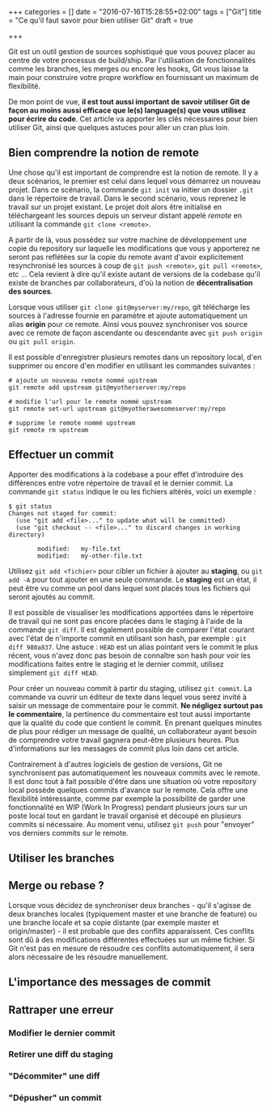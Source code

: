 +++
categories = []
date = "2016-07-16T15:28:55+02:00"
tags = ["Git"]
title = "Ce qu'il faut savoir pour bien utiliser Git"
draft = true

+++

Git est un outil gestion de sources sophistiqué que vous pouvez placer au centre de votre processus de build/ship.
Par l'utilisation de fonctionnalités comme les branches, les merges ou encore les hooks, Git vous laisse la main pour construire votre propre workflow en fournissant un maximum de flexibilité.

De mon point de vue, **il est tout aussi important de savoir utiliser Git de façon au moins aussi efficace que le(s) language(s) que vous utilisez pour écrire du code**.
Cet article va apporter les clés nécessaires pour bien utiliser Git, ainsi que quelques astuces pour aller un cran plus loin.

## Bien comprendre la notion de remote

Une chose qu'il est important de comprendre est la notion de remote. Il y a deux scénarios, le premier est celui dans lequel vous démarrez un nouveau projet. Dans ce scénario, la commande `git init` va initier un dossier `.git` dans le répertoire de travail. Dans le second scénario, vous reprenez le travail sur un projet existant. Le projet doit alors être initialisé en téléchargeant les sources depuis un serveur distant appelé _remote_ en utilisant la commande `git clone <remote>`.

A partir de là, vous possédez sur votre machine de développement une copie du repository sur laquelle les modifications que vous y apporterez ne seront pas reflétées sur la copie du remote avant d'avoir explicitement resynchronisé les sources à coup de `git push <remote>`, `git pull <remote>`, etc ...
Cela revient à dire qu'il existe autant de versions de la codebase qu'il existe de branches par collaborateurs, d'où la notion de **décentralisation des sources**. 

Lorsque vous utiliser `git clone git@myserver:my/repo`, git télécharge les sources à l'adresse fournie en paramètre et ajoute automatiquement un alias **origin** pour ce remote. Ainsi vous pouvez synchroniser vos source avec ce remote de façon ascendante ou descendante avec `git push origin` ou `git pull origin`.

Il est possible d'enregistrer plusieurs remotes dans un repository local, d'en supprimer ou encore d'en modifier en utilisant les commandes suivantes :

```
# ajoute un nouveau remote nommé upstream
git remote add upstream git@myotherserver:my/repo
 
# modifie l'url pour le remote nommé upstream
git remote set-url upstream git@myotherawesomeserver:my/repo 

# supprime le remote nommé upstream
git remote rm upstream
```

## Effectuer un commit

Apporter des modifications à la codebase a pour effet d'introduire des différences entre votre répertoire de travail et le dernier commit. La commande `git status` indique le ou les fichiers altérés, voici un exemple :

```
$ git status
Changes not staged for commit:
  (use "git add <file>..." to update what will be committed)
  (use "git checkout -- <file>..." to discard changes in working directory)

        modified:   my-file.txt
        modified:   my-other-file.txt
```

Utilisez `git add <fichier>` pour cibler un fichier à ajouter au **staging**, ou `git add -A` pour tout ajouter en une seule commande.
Le **staging** est un état, il peut être vu comme un pool dans lequel sont placés tous les fichiers qui seront ajoutés au commit.

Il est possible de visualiser les modifications apportées dans le répertoire de travail qui ne sont pas encore placées dans le staging à l'aide de la commande `git diff`.
Il est également possible de comparer l'état courant avec l'état de n'importe commit en utilisant son hash, par exemple : `git diff 980a837`.
Une astuce : `HEAD` est un alias pointant vers le commit le plus récent, vous n'avez donc pas besoin de connaître son hash pour voir les modifications faites entre le staging et le dernier commit, utilisez simplement `git diff HEAD`.

Pour créer un nouveau commit à partir du staging, utilisez `git commit`. La commande va ouvrir un éditeur de texte dans lequel vous serez invité à saisir un message de commentaire pour le commit. **Ne négligez surtout pas le commentaire**, la pertinence du commentaire est tout aussi importante que la qualité du code que contient le commit. En prenant quelques minutes de plus pour rédiger un message de qualité, un collaborateur ayant besoin de comprendre votre travail gagnera peut-être plusieurs heures. Plus d'informations sur les messages de commit plus loin dans cet article.

Contrairement à d'autres logiciels de gestion de versions, Git ne synchronisent pas automatiquement les nouveaux commits avec le remote. Il est donc tout à fait possible d'être dans une situation où votre repository local possède quelques commits d'avance sur le remote. Cela offre une flexibilité intéressante, comme par exemple la possibilité de garder une fonctionnalité en WIP (Work In Progress) pendant plusieurs jours sur un poste local tout en gardant le travail organisé et découpé en plusieurs commits si nécessaire. Au moment venu, utilisez `git push` pour "envoyer" vos derniers commits sur le remote.

## Utiliser les branches

## Merge ou rebase ?

Lorsque vous décidez de synchroniser deux branches - qu'il s'agisse de deux branches locales (typiquement master et une branche de feature) ou une branche locale et sa copie distante (par exemple master et origin/master) - il est probable que des conflits apparaissent. Ces conflits sont dû à des modifications différentes effectuées sur un même fichier. Si Git n'est pas en mesure de résoudre ces conflits automatiquement, il sera alors nécessaire de les résoudre manuellement.

## L'importance des messages de commit

## Rattraper une erreur

### Modifier le dernier commit

### Retirer une diff du staging

### "Décommiter" une diff

### "Dépusher" un commit
